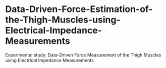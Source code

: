 # Data-Driven-Force-Estimation-of-the-Thigh-Muscles-using-Electrical-Impedance-Measurements
Experimental study: Data-Driven Force Measurement of the Thigh Muscles using Electrical Impedance Measurements
